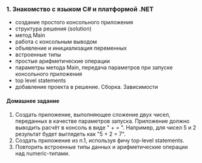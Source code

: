 ### 1. Знакомство с языком C# и платформой .NET
- создание простого консольного приложения
- структура решения (solution)
- метод Main
- работа с консольным выводом
- объявление и инициализация переменных
- встроенные типы
- простые арифметические операции
- параметры метода Main, передача параметров при запуске консольного приложения
- top level statements
- добавление проекта в решение. Сборка. Зависимости

#### Домашнее задание
1. Создать приложение, выполняющее сложение двух чисел, переданных в качестве параметров запуска.
Приложение должно выводить расчёт в консоль в виде "<arg0> + <arg1> = <sum>". Например, для чисел 5 и 2 результат будет выглядеть как "5 + 2 = 7".
2. Создать приложение из п.1, используя фичу top-level statements.
3. Повторить встроенные типы данных и арифметические операции над numeric-типами.
